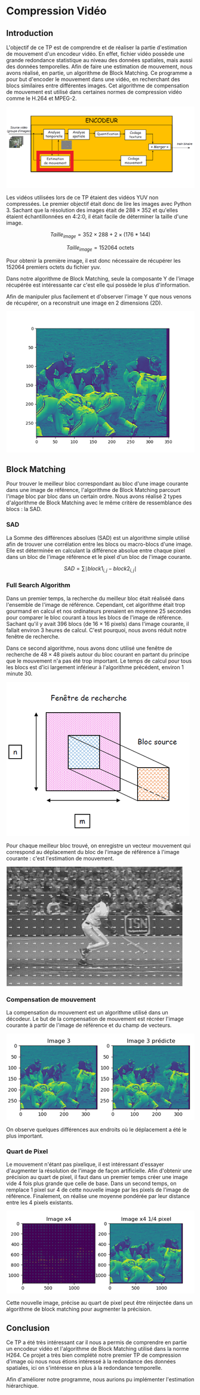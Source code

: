# Compression Vidéo 

## Introduction 

L'objectif de ce TP est de comprendre et de réaliser la partie d'estimation de mouvement d'un encodeur vidéo. En effet, fichier vidéo possède une grande redondance statistique au niveau des données spatiales, mais aussi des données temporelles. Afin de faire une estimation de mouvement, nous avons réalisé, en partie, un algorithme de Block Matching. Ce programme a pour but d'encoder le mouvement dans une vidéo, en recherchant des blocs similaires entre différentes images. Cet algorithme de compensation de mouvement est utilisé dans certaines normes de compression vidéo comme le H.264 et MPEG-2. 

![encodeur](/imagesRapport/encodeur.png)

Les vidéos utilisées lors de ce TP étaient des vidéos YUV non compressées. Le premier objectif était donc de lire les images avec Python 3. 
Sachant que la résolution des images était de $288 \times 352$ et qu'elles étaient échantillonnées en 4:2:0, il était facile de déterminer la taille d'une image. 


$$
Taille_{image} = 352 \times 288 + 2 \times (176*144)  
$$


$$
Taille_{image} =  152064 \mbox{ octets}
$$

Pour obtenir la première image, il est donc nécessaire de récupérer les $152064$ premiers octets du fichier yuv. 

Dans notre algorithme de Block Matching, seule la composante Y de l'image récupérée est intéressante car c'est elle qui possède le plus d'information.

Afin de manipuler plus facilement et d'observer l'image Y  que nous venons de récupérer, on a reconstruit une image en 2 dimensions (2D).

![image1_football](/imagesRapport/image1_football.png)

## Block Matching 

Pour trouver le meilleur bloc correspondant au bloc d'une image courante dans une image de référence, l'algorithme de Block Matching parcourt l'image bloc par bloc dans un certain ordre. Nous avons réalisé 2 types d'algorithme de Block Matching avec le même critère de ressemblance des blocs : la SAD.

### SAD 

La Somme des différences absolues (SAD) est un algorithme simple utilisé afin de trouver une corrélation entre les blocs ou macro-blocs d'une image. Elle est déterminée en calculant la différence absolue entre chaque pixel dans un bloc de l'image référence et le pixel d'un bloc de l'image courante.

$$
SAD = \sum{}{}{\mid block1_{i,j} - block2_{i,j} \mid}
$$

### Full Search Algorithm

Dans un premier temps, la recherche du meilleur bloc était réaliséé dans l'ensemble de l'image de référence. Cependant, cet algorithme était trop gourmand en calcul et nos ordinateurs prenaient en moyenne 25 secondes pour comparer le bloc courant à tous les blocs de l'image de référence. Sachant qu'il y avait 396 blocs  (de $16 \times 16 \mbox{ pixels}$) dans l'image courante, il fallait environ 3 heures de calcul. C'est pourquoi, nous avons réduit notre fenêtre de recherche.

Dans ce second algorithme, nous avons donc utilisé une fenêtre de recherche de $48 \times 48 \mbox{ pixels}$ autour du bloc courant en partant du principe que le mouvement n'a pas été trop important. Le temps de calcul pour tous les blocs est d'ici largement inférieur à l'algorithme précédent, environ 1 minute 30.

![fenetre](imagesRapport/fenetre.png)

Pour chaque meilleur bloc trouvé, on enregistre un vecteur mouvement qui correspond au déplacement du bloc de l'image de référence à l'image courante : c'est l'estimation de mouvement. 

![champdemouvement](/imagesRapport/champdemouvement.PNG)



### Compensation de mouvement


La compensation du mouvement est un algorithme utilisé dans un décodeur. Le but de la compensation de mouvement est récréer l'image courante à partir de l'image de référence et du champ de vecteurs. 

![image3_comparaison2](/imagesRapport/image3_comparaison2.png)


On observe quelques différences aux endroits où le déplacement a été le plus important. 

### Quart de Pixel 

Le mouvement n'étant pas pixelique, il est intéressant d'essayer d'augmenter la résolution de l'image de façon artificielle. Afin d'obtenir une précision au quart de pixel, il faut dans un premier temps créer une image vide 4 fois plus grande que celle de base. Dans un second temps, on remplace 1 pixel sur 4 de cette nouvelle image par les pixels de l'image de référence. Finalement, on réalise une moyenne pondérée par leur distance entre les 4 pixels existants.


![imagex4_2](/imagesRapport/imagex4_2.png)


Cette nouvelle image, précise au quart de pixel peut être réinjectée dans un algorithme de block matching pour augmenter la précision.

## Conclusion 


Ce TP a été très intéressant car il nous a permis de comprendre en partie un encodeur vidéo et l'algorithme de Block Matching utilisé dans la norme H264. Ce projet a très bien complété notre premier TP de compression d'image où nous nous étions intéressé à la redondance des données spatiales, ici on s'intéresse en plus à la redondance temporelle.

Afin d'améliorer notre programme, nous aurions pu implémenter l'estimation hiérarchique. 
